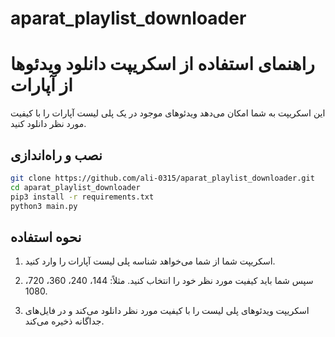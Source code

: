# aparat_playlist_downloader

# راهنمای استفاده از اسکریپت دانلود ویدئوها از آپارات

این اسکریپت به شما امکان می‌دهد ویدئوهای موجود در یک پلی لیست آپارات را با کیفیت مورد نظر دانلود کنید.

## نصب و راه‌اندازی

```bash
git clone https://github.com/ali-0315/aparat_playlist_downloader.git
cd aparat_playlist_downloader
pip3 install -r requirements.txt
python3 main.py
```


## نحوه استفاده

1. اسکریپت شما از شما می‌خواهد شناسه پلی لیست آپارات را وارد کنید.

2. سپس شما باید کیفیت مورد نظر خود را انتخاب کنید. مثلاً: 144، 240، 360، 720، 1080.

3. اسکریپت ویدئوهای پلی لیست را با کیفیت مورد نظر دانلود می‌کند و در فایل‌های جداگانه ذخیره می‌کند.

